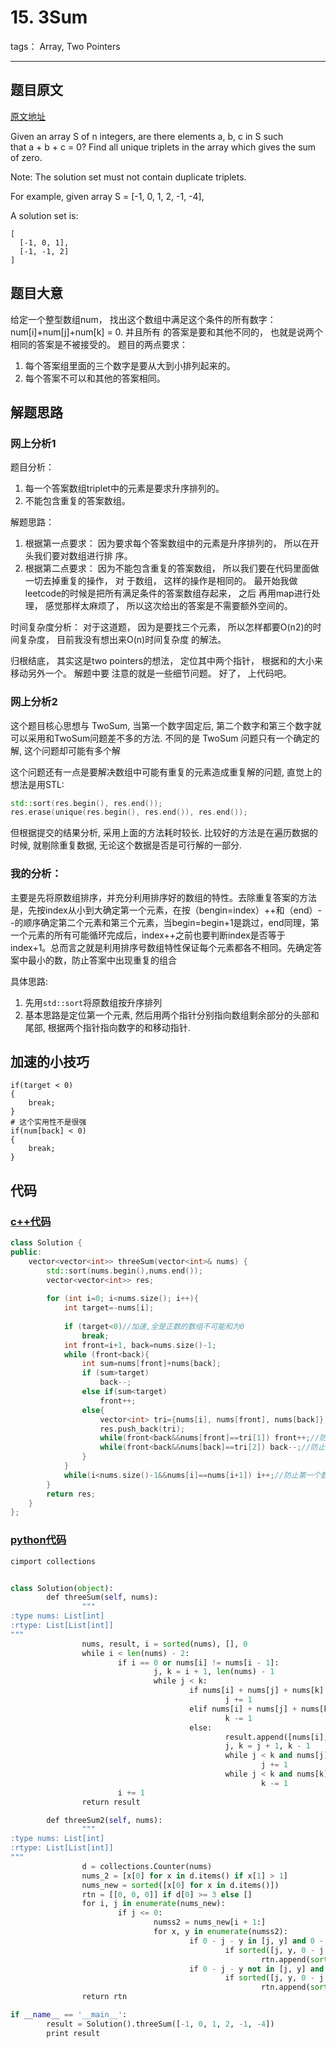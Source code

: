 # 15. 3Sum

tags： Array, Two Pointers

---

## 题目原文
[原文地址](https://leetcode.com/problems/3sum/description/)

Given an array S of n integers, are there elements a, b, c in S such that a + b + c = 0? Find all unique triplets in the array which gives the sum of zero.

Note: The solution set must not contain duplicate triplets.

For example, given array S = [-1, 0, 1, 2, -1, -4],

A solution set is:

    [
      [-1, 0, 1],
      [-1, -1, 2]
    ]

## 题目大意
给定一个整型数组num， 找出这个数组中满足这个条件的所有数字： num[i]+num[j]+num[k] = 0. 并且所有
的答案是要和其他不同的， 也就是说两个相同的答案是不被接受的。
题目的两点要求：
1. 每个答案组里面的三个数字是要从大到小排列起来的。
2. 每个答案不可以和其他的答案相同。 



## 解题思路
### 网上分析1

题目分析：

1. 每一个答案数组triplet中的元素是要求升序排列的。
2. 不能包含重复的答案数组。

解题思路：
1. 根据第一点要求： 因为要求每个答案数组中的元素是升序排列的， 所以在开头我们要对数组进行排
序。
2. 根据第二点要求： 因为不能包含重复的答案数组， 所以我们要在代码里面做一切去掉重复的操作， 对
于数组， 这样的操作是相同的。 最开始我做leetcode的时候是把所有满足条件的答案数组存起来， 之后
再用map进行处理， 感觉那样太麻烦了， 所以这次给出的答案是不需要额外空间的。

时间复杂度分析：
对于这道题， 因为是要找三个元素， 所以怎样都要O(n2)的时间复杂度， 目前我没有想出来O(n)时间复杂度
的解法。

归根结底， 其实这是two pointers的想法， 定位其中两个指针， 根据和的大小来移动另外一个。 解题中要
注意的就是一些细节问题。 好了， 上代码吧。

### 网上分析2

这个题目核心思想与 TwoSum, 当第一个数字固定后, 第二个数字和第三个数字就可以采用和TwoSum问题差不多的方法. 不同的是 TwoSum 问题只有一个确定的解, 这个问题却可能有多个解

这个问题还有一点是要解决数组中可能有重复的元素造成重复解的问题, 直觉上的想法是用STL: 

```c++
std::sort(res.begin(), res.end());
res.erase(unique(res.begin(), res.end()), res.end());
```

但根据提交的结果分析, 采用上面的方法耗时较长. 比较好的方法是在遍历数据的时候, 就剔除重复数据, 无论这个数据是否是可行解的一部分.

### 我的分析：

主要是先将原数组排序，并充分利用排序好的数组的特性。去除重复答案的方法是，先按index从小到大确定第一个元素，在按（bengin=index）++和（end）--的顺序确定第二个元素和第三个元素，当begin=begin+1是跳过，end同理，第一个元素的所有可能循环完成后，index++之前也要判断index是否等于index+1。总而言之就是利用排序号数组特性保证每个元素都各不相同。先确定答案中最小的数，防止答案中出现重复的组合

具体思路:

1. 先用`std::sort`将原数组按升序排列
2. 基本思路是定位第一个元素, 然后用两个指针分别指向数组剩余部分的头部和尾部, 根据两个指针指向数字的和移动指针.

## 加速的小技巧

    if(target < 0)
    {
    	break;
    }
    # 这个实用性不是很强
    if(num[back] < 0)
    {
        break;
    }
## 代码

### [c++代码](./src/cpp/3Sum.cpp)
```c++
class Solution {
public:
    vector<vector<int>> threeSum(vector<int>& nums) {
        std::sort(nums.begin(),nums.end());
        vector<vector<int>> res;
        
        for (int i=0; i<nums.size(); i++){
            int target=-nums[i];
            
            if (target<0)//加速,全是正数的数组不可能和为0
                break;
            int front=i+1, back=nums.size()-1;
            while (front<back){
                int sum=nums[front]+nums[back];
                if (sum>target)
                    back--;
                else if(sum<target)
                    front++;
                else{
                    vector<int> tri={nums[i], nums[front], nums[back]};
                    res.push_back(tri);
                    while(front<back&&nums[front]==tri[1]) front++;//防止中间数字有重复
                    while(front<back&&nums[back]==tri[2]) back--;//防止最后的数字有重复
                }
            }
            while(i<nums.size()-1&&nums[i]==nums[i+1]) i++;//防止第一个数字重复
        }
        return res;
    }
};
```

### [python代码](./src/python/3Sum.py)

```python
cimport collections


class Solution(object):
        def threeSum(self, nums):
                """
:type nums: List[int]
:rtype: List[List[int]]
"""
                nums, result, i = sorted(nums), [], 0
                while i < len(nums) - 2:
                        if i == 0 or nums[i] != nums[i - 1]:
                                j, k = i + 1, len(nums) - 1
                                while j < k:
                                        if nums[i] + nums[j] + nums[k] < 0:
                                                j += 1
                                        elif nums[i] + nums[j] + nums[k] > 0:
                                                k -= 1
                                        else:
                                                result.append([nums[i], nums[j], nums[k]])
                                                j, k = j + 1, k - 1
                                                while j < k and nums[j] == nums[j - 1]:
                                                        j += 1
                                                while j < k and nums[k] == nums[k + 1]:
                                                        k -= 1
                        i += 1
                return result

        def threeSum2(self, nums):
                """
:type nums: List[int]
:rtype: List[List[int]]
"""
                d = collections.Counter(nums)
                nums_2 = [x[0] for x in d.items() if x[1] > 1]
                nums_new = sorted([x[0] for x in d.items()])
                rtn = [[0, 0, 0]] if d[0] >= 3 else []
                for i, j in enumerate(nums_new):
                        if j <= 0:
                                numss2 = nums_new[i + 1:]
                                for x, y in enumerate(numss2):
                                        if 0 - j - y in [j, y] and 0 - j - y in nums_2:
                                                if sorted([j, y, 0 - j - y]) not in rtn:
                                                        rtn.append(sorted([j, y, 0 - j - y]))
                                        if 0 - j - y not in [j, y] and 0 - j - y in nums_new:
                                                if sorted([j, y, 0 - j - y]) not in rtn:
                                                        rtn.append(sorted([j, y, 0 - j - y]))
                return rtn

if __name__ == '__main__':
        result = Solution().threeSum([-1, 0, 1, 2, -1, -4])
        print result

```
